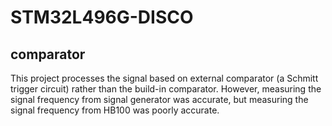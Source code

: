 # STM32L496G-DISCO
## comparator
This project processes the signal based on external comparator (a Schmitt trigger circuit) rather than the build-in comparator. However, measuring the signal frequency from signal generator was accurate, but measuring the signal frequency from HB100 was poorly accurate.
